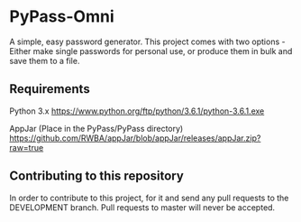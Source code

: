 # PyPass-Omni
A simple, easy password generator. This project comes with two options - Either make single passwords for personal use, or produce them in bulk and save them to a file.

## Requirements
Python 3.x https://www.python.org/ftp/python/3.6.1/python-3.6.1.exe

AppJar (Place in the PyPass/PyPass directory) https://github.com/RWBA/appJar/blob/appJar/releases/appJar.zip?raw=true

## Contributing to this repository
In order to contribute to this project, for it and send any pull requests to the DEVELOPMENT branch. Pull requests to master will never be accepted.
